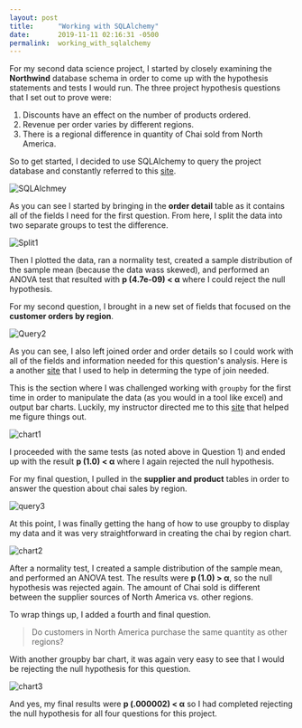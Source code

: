 ```yaml
---
layout: post
title:      "Working with SQLAlchemy"
date:       2019-11-11 02:16:31 -0500
permalink:  working_with_sqlalchemy
---
```



For my second data science project, I started by closely examining the **Northwind** database schema in order to come up with the hypothesis statements and tests I would run. The three project hypothesis questions that I set out to prove were:

1. Discounts have an effect on the number of products ordered.
2. Revenue per order varies by different regions.
3. There is a regional difference in quantity of Chai sold from North America.

So to get started, I decided to use SQLAlchemy to query the project database and constantly referred to this [site](https://www.pythonsheets.com/notes/python-sqlalchemy.html). 
 
![SQLAlchmey](http://drive.google.com/uc?export=view&id=1JxKwSRP2iH5fsU3A_77DV9bWdzDm1W0O)
 
As you can see I started by bringing in the **order detail** table as it contains all of the fields I need for the first question. From here, I split the data into two separate groups to test the difference.

![Split1](http://drive.google.com/uc?export=view&id=1PJNEk-8kfiGYH0k2GBSQjjw5WeeU5J0K)
 
Then I plotted the data, ran a normality test, created a sample distribution of the sample mean (because the data wass skewed), and performed an ANOVA test that resulted with **p (4.7e-09) < α** where I could reject the null hypothesis.

For my second question, I brought in a new set of fields that focused on the **customer orders by region**. 

![Query2](http://drive.google.com/uc?export=view&id=1ZJQA7Hxj9v5asafyelWAUg0kW5yvpvds)

As you can see, I also left joined order and order details so I could work with all of the fields and information needed for this question's analysis. Here is a another [site](https://www.diffen.com/difference/Inner_Join_vs_Outer_Join) that I used to help in determing the type of join needed.

This is the section where I was challenged working with `groupby` for the first time in order to manipulate the data (as you would in a tool like excel) and output bar charts. Luckily, my instructor directed me to this [site](https://chrisalbon.com/python/data_wrangling/pandas_apply_operations_to_groups/) that helped me figure things out.

![chart1](http://drive.google.com/uc?export=view&id=1rJ0MTAyVPhQA19gRhmEBBjXDDeXv45I-)

I proceeded with the same tests (as noted above in Question 1) and ended up with the result **p (1.0) < α** where I again rejected the null hypothesis.

For my final question, I pulled in the **supplier and product** tables in order to answer the question about chai sales by region. 

![query3](http://drive.google.com/uc?export=view&id=1MG_1bXhivPnJK8oNJTlUXf5w44v0bpi8)

At this point, I was finally getting the hang of how to use groupby to display my data and it was very straightforward in creating the chai by region chart.

![chart2](http://drive.google.com/uc?export=view&id=1VCWAhBzZjr0e_syt8JwsrW_xkXO2tOXm)

After a normality test, I created a sample distribution of the sample mean, and performed an ANOVA test. The results were **p (1.0) > α**, so the null hypothesis was rejected again. The amount of Chai sold is different between the supplier sources of North America vs. other regions.

To wrap things up, I added a fourth and final question.

> Do customers in North America purchase the same quantity as other regions?

With another groupby bar chart, it was again very easy to see that I would be rejecting the null hypothesis for this question.

![chart3](http://drive.google.com/uc?export=view&id=1HTvjfizW8LZ5qZEBn5hoHGdN2DEOR0jf)

And yes, my final results were **p (.000002) < α** so I had completed rejecting the null hypothesis for all four questions for this project.














